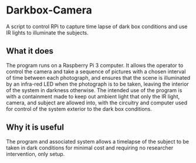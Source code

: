# Darkbox-Camera
A script to control RPi to capture time lapse of dark box conditions and use IR lights to illuminate the subjects.

## What it does
The program runs on a Raspberry Pi 3 computer.
It allows the operator to control the camera and take a sequence of pictures with a chosen interval of time between each photograph, and ensures that the scene is illuminated by an infra-red LED when the photograph is to be taken, leaving the interior of the system in darkness otherwise.
The intended use of the program is with a containment made to keep out ambient light that only the IR light, camera, and subject are allowed into, with the circuitry and computer used for control of the system exterior to the dark box conditions.

## Why it is useful
The program and associated system allows a timelapse of the subject to be taken in dark conditions for minimal cost and requiring no researcher intervention, only setup. 
